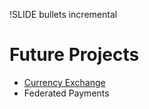 !SLIDE bullets incremental
# Future Projects
* [Currency Exchange](https://github.com/opentransact/otx)
* Federated Payments

